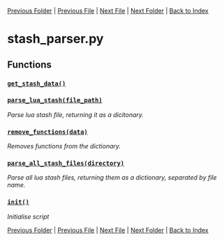 [Previous Folder](../objects/components.md) | [Previous File](script_parser.md) | [Next File](tiles_parser.md) | [Next Folder](../recipes/craft_recipes.md) | [Back to Index](../../index.md)

# stash_parser.py

## Functions

### [`get_stash_data()`](https://github.com/Vaileasys/pz-wiki_parser/blob/main/scripts/parser/stash_parser.py#L13)
### [`parse_lua_stash(file_path)`](https://github.com/Vaileasys/pz-wiki_parser/blob/main/scripts/parser/stash_parser.py#L20)

_Parse lua stash file, returning it as a dicitonary._
### [`remove_functions(data)`](https://github.com/Vaileasys/pz-wiki_parser/blob/main/scripts/parser/stash_parser.py#L92)

_Removes functions from the dictionary._
### [`parse_all_stash_files(directory)`](https://github.com/Vaileasys/pz-wiki_parser/blob/main/scripts/parser/stash_parser.py#L101)

_Parse all lua stash files, returning them as a dictionary, separated by file name._
### [`init()`](https://github.com/Vaileasys/pz-wiki_parser/blob/main/scripts/parser/stash_parser.py#L121)

_Initialise script_


[Previous Folder](../objects/components.md) | [Previous File](script_parser.md) | [Next File](tiles_parser.md) | [Next Folder](../recipes/craft_recipes.md) | [Back to Index](../../index.md)
